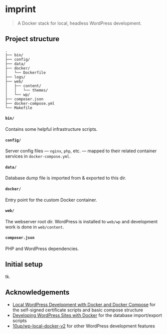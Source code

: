# imprint

> A Docker stack for local, headless WordPress development.

## Project structure

```
.
├── bin/
├── config/
├── data/
├── docker/
│   └── Dockerfile
├── logs/
├── web/
│   ├── content/
│   │   └── themes/
│   └── wp/
├── composer.json
├── docker-compose.yml
└── Makefile
```

#### `bin/`

Contains some helpful infrastructure scripts.

#### `config/`

Server config files — `nginx`, `php`, etc. — mapped to their related container
services in `docker-compose.yml`.

#### `data/`

Database dump file is imported from & exported to this dir.

#### `docker/`

Entry point for the custom Docker container.

#### `web/`

The webserver root dir. WordPress is installed to `web/wp` and development work
is done in `web/content`.

#### `composer.json`

PHP and WordPress dependencies.

## Initial setup

tk.

## Acknowledgements

- [Local WordPress Development with Docker and Docker Compose](https://urre.me/writings/docker-for-local-wordpress-development/) for the self-signed certificate scripts and basic compose structure
- [Developing WordPress Sites with Docker](https://dzone.com/articles/developing-wordpress-sites-with-docker) for the database import/export scripts
- [10up/wp-local-docker-v2](https://github.com/10up/wp-local-docker-v2) for other WordPress development features
